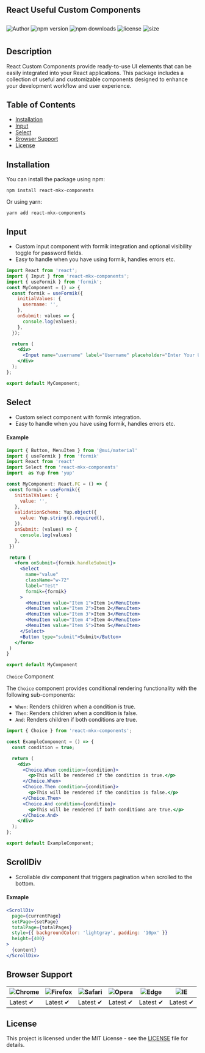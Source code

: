 ## React Useful Custom Components

<div style="display: flex; flex-direction: row; align-items: center; gap: 4px; padding:10px 0px;" >
  <img src="https://img.shields.io/badge/Author-Mani%20Kant%20Sharma-blue" alt="Author" />
  <img src="https://img.shields.io/npm/v/react-mkx-components?color=1C939D" alt="npm version" />
  <img src="https://img.shields.io/npm/dt/react-mkx-components" alt="npm downloads" />
  <img src="https://img.shields.io/npm/l/react-mkx-components" alt="license" />
  <img src="https://img.shields.io/npm/unpacked-size/react-mkx-components" alt="size" />
</div>

## Description

React Custom Components provide ready-to-use UI elements that can be easily integrated into your React applications. This package includes a collection of useful and customizable components designed to enhance your development workflow and user experience.

## Table of Contents

- [Installation](#installation)
- [Input](#input)
- [Select](#select)
- [Browser Support](#browser-support)
- [License](#license)

## Installation

You can install the package using npm:

```shell
npm install react-mkx-components
```

Or using yarn:

```shell
yarn add react-mkx-components
```

## Input

- Custom input component with formik integration and optional visibility toggle for password fields.
- Easy to handle when you have using formik, handles errors etc.

```jsx
import React from 'react';
import { Input } from 'react-mkx-components';
import { useFormik } from 'formik';
const MyComponent = () => {
  const formik = useFormik({
    initialValues: {
      username: '',
    },
    onSubmit: values => {
      console.log(values);
    },
  });

  return (
    <div>
      <Input name="username" label="Username" placeholder="Enter Your Username" formik={formik} />
    </div>
  );
};

export default MyComponent;
```

## Select

- Custom select component with formik integration.
- Easy to handle when you have using formik, handles errors etc.

#### Example

```jsx
import { Button, MenuItem } from '@mui/material'
import { useFormik } from 'formik'
import React from 'react'
import Select from 'react-mkx-components'
import  as Yup from 'yup'

const MyComponent: React.FC = () => {
 const formik = useFormik({
   initialValues: {
     value: '',
   },
   validationSchema: Yup.object({
     value: Yup.string().required(),
   }),
   onSubmit: (values) => {
     console.log(values)
   },
 })

 return (
   <form onSubmit={formik.handleSubmit}>
     <Select
       name="value"
       className="w-72"
       label="Test"
       formik={formik}
     >
       <MenuItem value="Item 1">Item 1</MenuItem>
       <MenuItem value="Item 2">Item 2</MenuItem>
       <MenuItem value="Item 3">Item 3</MenuItem>
       <MenuItem value="Item 4">Item 4</MenuItem>
       <MenuItem value="Item 5">Item 5</MenuItem>
     </Select>
     <Button type="submit">Submit</Button>
   </form>
 )
}

export default MyComponent
```

`Choice` Component

The `Choice` component provides conditional rendering functionality with the following sub-components:

- `When`: Renders children when a condition is true.
- `Then`: Renders children when a condition is false.
- `And`: Renders children if both conditions are true.

```jsx
import { Choice } from 'react-mkx-components';

const ExampleComponent = () => {
  const condition = true;

  return (
    <div>
      <Choice.When condition={condition}>
        <p>This will be rendered if the condition is true.</p>
      </Choice.When>
      <Choice.Then condition={condition}>
        <p>This will be rendered if the condition is false.</p>
      </Choice.Then>
      <Choice.And condition={condition}>
        <p>This will be rendered if both conditions are true.</p>
      </Choice.And>
    </div>
  );
};

export default ExampleComponent;
```

## ScrollDiv

- Scrollable div component that triggers pagination when scrolled to the bottom.

#### Exmaple

```jsx
<ScrollDiv
  page={currentPage}
  setPage={setPage}
  totalPage={totalPages}
  style={{ backgroundColor: 'lightgray', padding: '10px' }}
  height={400}
>
  {content}
</ScrollDiv>
```

## Browser Support

| ![Chrome](https://raw.githubusercontent.com/alrra/browser-logos/main/src/chrome/chrome_48x48.png) | ![Firefox](https://raw.githubusercontent.com/alrra/browser-logos/main/src/firefox/firefox_48x48.png) | ![Safari](https://raw.githubusercontent.com/alrra/browser-logos/main/src/safari/safari_48x48.png) | ![Opera](https://raw.githubusercontent.com/alrra/browser-logos/main/src/opera/opera_48x48.png) | ![Edge](https://raw.githubusercontent.com/alrra/browser-logos/main/src/edge/edge_48x48.png) | ![IE](https://raw.githubusercontent.com/alrra/browser-logos/master/src/archive/internet-explorer_9-11/internet-explorer_9-11_48x48.png) |
| ------------------------------------------------------------------------------------------------- | ---------------------------------------------------------------------------------------------------- | ------------------------------------------------------------------------------------------------- | ---------------------------------------------------------------------------------------------- | ------------------------------------------------------------------------------------------- | --------------------------------------------------------------------------------------------------------------------------------------- |
| Latest ✔                                                                                         | Latest ✔                                                                                            | Latest ✔                                                                                         | Latest ✔                                                                                      | Latest ✔                                                                                   | Latest ✔                                                                                                                               |

## License

This project is licensed under the MIT License - see the [LICENSE](LICENSE) file for details.
